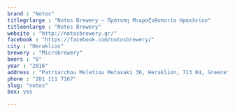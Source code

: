 ```yaml
---
brand : "Notos"
titlegrlarge : "Notos Brewery – Πρότυπη Μικροζυθοποιία Ηρακλείου"
titleenlarge : "Notos Brewery"
website : "http://notosbrewery.gr/"
facebook : "https://facebook.com/notosbrewery/"
city : "Heraklion"
brewery : "Microbrewery"
beers : "6"
year : "2016"
address : "Patriarchou Meletiou Metaxaki 36, Heraklion, 713 04, Greece"
phone : "281 111 7167"
slug: "notos"
box: yes

---
```

